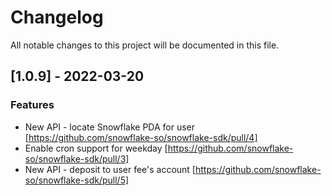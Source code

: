 # Changelog

All notable changes to this project will be documented in this file.


## [1.0.9] - 2022-03-20


### Features

* New API - locate Snowflake PDA for user [https://github.com/snowflake-so/snowflake-sdk/pull/4]
* Enable cron support for weekday [https://github.com/snowflake-so/snowflake-sdk/pull/3]
* New API - deposit to user fee's account [https://github.com/snowflake-so/snowflake-sdk/pull/5] 
